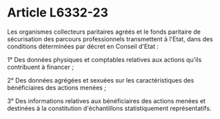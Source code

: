 # Article L6332-23

Les organismes collecteurs paritaires agréés et le fonds paritaire de sécurisation des parcours professionnels transmettent à l'Etat, dans des conditions déterminées par décret en Conseil d'Etat : 

1° Des données physiques et comptables relatives aux actions qu'ils contribuent à financer ; 

2° Des données agrégées et sexuées sur les caractéristiques des bénéficiaires des actions menées ; 

3° Des informations relatives aux bénéficiaires des actions menées et destinées à la constitution d'échantillons statistiquement représentatifs.